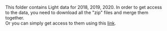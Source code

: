 This folder contains Light data for 2018, 2019, 2020. In order to get access to the data, you need to download all the "zip" files and merge them together.\
Or you can simply get access to them using this [link](https://drive.google.com/file/d/10B98TzlsKtsJewt_i891y5wpcwfm4TuA/view?usp=sharing).

